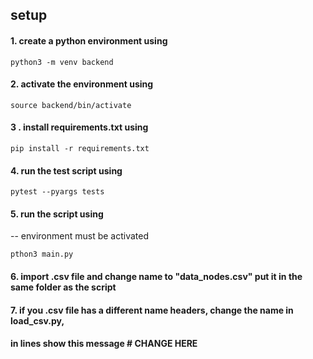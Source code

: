 ## setup

#### 1. create a python environment using
```shell
python3 -m venv backend
```

#### 2. activate the environment using
```shell
source backend/bin/activate
```

#### 3 . install requirements.txt using
```shell
pip install -r requirements.txt
```

#### 4. run the test script using
```shell
pytest --pyargs tests
```

#### 5. run the script using
-- environment must be activated
```shell
pthon3 main.py
```

#### 6. import .csv file and change name to "data_nodes.csv" put it in the same folder as the script
#### 7. if you .csv file has a different name headers, change the name in load_csv.py, 
#### in lines show this message # CHANGE HERE